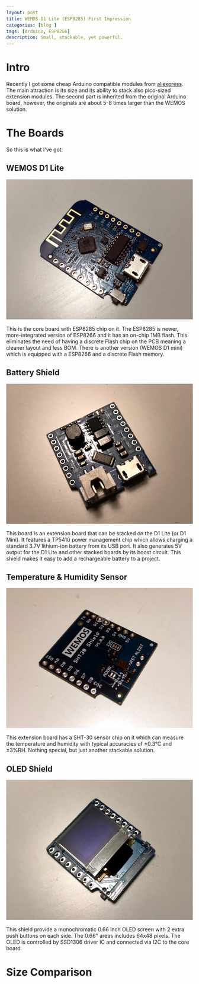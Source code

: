 ```yaml
---
layout: post
title: WEMOS D1 Lite (ESP8285) First Impression
categories: [blog ]
tags: [Arduino, ESP8266]
description: Small, stackable, yet powerful.
---
```


# Intro
Recently I got some cheap Arduino compatible modules from [aliexpress](https://www.aliexpress.com/item/WEMOS-D1-mini-Lite-V1-0-0-WIFI-Internet-of-Things-development-board-based-ESP8285-1MB/32795857574.html?spm=a2g0s.9042311.0.0.WzDIGy). The main attraction is its size and its ability to stack also pico-sized extension modules. The second part is inherited from the original Arduino board, however, the originals are about 5-8 times larger than the WEMOS solution.

# The Boards
So this is what I've got:

## WEMOS D1 Lite
![D1](img/2017-11-23/d1-lite.jpg)

This is the core board with ESP8285 chip on it. The ESP8285 is newer, more-integrated version of ESP8266 and it has an on-chip 1MB flash. This eliminates the need of having a discrete Flash chip on the PCB meaning a cleaner layout and less BOM. There is another version (WEMOS D1 mini) which is equipped with a ESP8266 and a discrete Flash memory.

## Battery Shield
![battery_mgr](img/2017-11-23/battery-mgr.jpg)

This board is an extension board that can be stacked on the D1 Lite (or D1 Mini). It features a TP5410 power management chip which allows charging a standard 3.7V lithium-ion battery from its USB port. It also generates 5V output for the D1 Lite and other stacked boards by its boost circuit.
This shield makes it easy to add a rechargeable battery to a project.

## Temperature & Humidity Sensor
![t_h_sensor](img/2017-11-23/sht-30.jpg)

This extension board has a SHT-30 sensor chip on it which can measure the temperature and humidity with typical accuracies of ±0.3°C and ±3%RH. Nothing special, but just another stackable solution.

## OLED Shield
![oled](img/2017-11-23/oled.jpg)

This shield provide a monochromatic 0.66 inch OLED screen with 2 extra push buttons on each side. The 0.66" areas includes 64x48 pixels.
The OLED is controlled by SSD1306 driver IC and connected via I2C to the core board.

# Size Comparison
